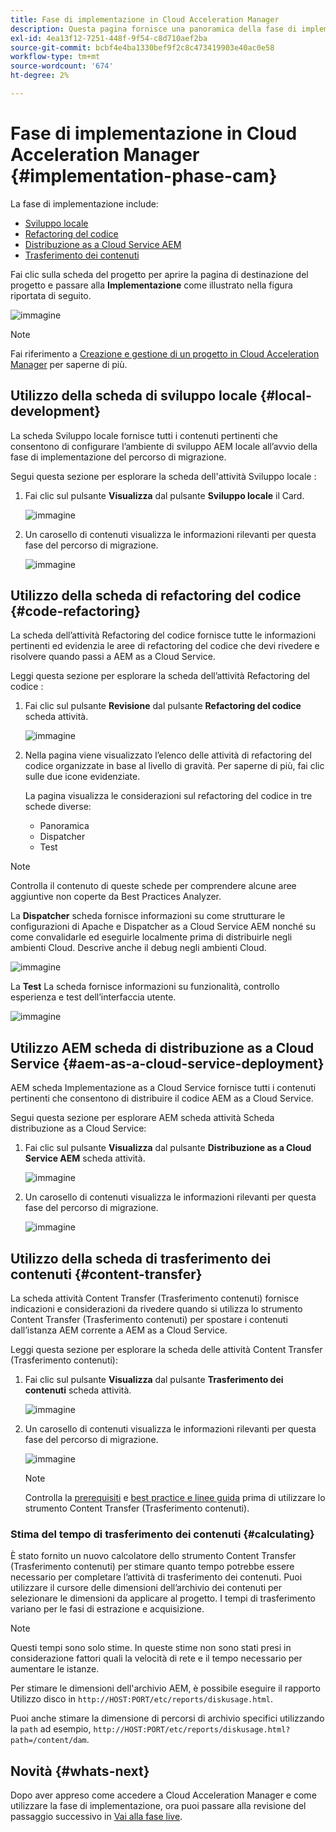 ```yaml
---
title: Fase di implementazione in Cloud Acceleration Manager
description: Questa pagina fornisce una panoramica della fase di implementazione in Cloud Acceleration Manager.
exl-id: 4ea13f12-7251-448f-9f54-c8d710aef2ba
source-git-commit: bcbf4e4ba1330bef9f2c8c473419903e40ac0e58
workflow-type: tm+mt
source-wordcount: '674'
ht-degree: 2%

---
```


# Fase di implementazione in Cloud Acceleration Manager {#implementation-phase-cam}

La fase di implementazione include:

* [Sviluppo locale](#local-development)
* [Refactoring del codice](#code-refactoring)
* [Distribuzione as a Cloud Service AEM](#aem-as-a-cloud-service-deployment)
* [Trasferimento dei contenuti](#content-transfer)


Fai clic sulla scheda del progetto per aprire la pagina di destinazione del progetto e passare alla **Implementazione** come illustrato nella figura riportata di seguito.

![immagine](/help/journey-migration/cloud-acceleration-manager/assets/implementation-1.png)

>[!NOTE]
>Fai riferimento a [Creazione e gestione di un progetto in Cloud Acceleration Manager](https://experienceleague.adobe.com/docs/experience-manager-cloud-service/moving/cloud-acceleration-manager/using-cam/getting-started-cam.html?lang=en#create-project) per saperne di più.


## Utilizzo della scheda di sviluppo locale {#local-development}

La scheda Sviluppo locale fornisce tutti i contenuti pertinenti che consentono di configurare l’ambiente di sviluppo AEM locale all’avvio della fase di implementazione del percorso di migrazione.

Segui questa sezione per esplorare la scheda dell&#39;attività Sviluppo locale :

1. Fai clic sul pulsante **Visualizza** dal pulsante **Sviluppo locale** il Card.

   ![immagine](/help/journey-migration/cloud-acceleration-manager/assets/implementation-2.png)

1. Un carosello di contenuti visualizza le informazioni rilevanti per questa fase del percorso di migrazione.

   ![immagine](/help/journey-migration/cloud-acceleration-manager/assets/implementation-3.png)


## Utilizzo della scheda di refactoring del codice {#code-refactoring}

La scheda dell’attività Refactoring del codice fornisce tutte le informazioni pertinenti ed evidenzia le aree di refactoring del codice che devi rivedere e risolvere quando passi a AEM as a Cloud Service.

Leggi questa sezione per esplorare la scheda dell’attività Refactoring del codice :

1. Fai clic sul pulsante **Revisione** dal pulsante **Refactoring del codice** scheda attività.

   ![immagine](/help/journey-migration/cloud-acceleration-manager/assets/implementation-4.png)

1. Nella pagina viene visualizzato l’elenco delle attività di refactoring del codice organizzate in base al livello di gravità. Per saperne di più, fai clic sulle due icone evidenziate.

   La pagina visualizza le considerazioni sul refactoring del codice in tre schede diverse:

   * Panoramica
   * Dispatcher
   * Test

>[!NOTE]
>Controlla il contenuto di queste schede per comprendere alcune aree aggiuntive non coperte da Best Practices Analyzer.

La **Dispatcher** scheda fornisce informazioni su come strutturare le configurazioni di Apache e Dispatcher as a Cloud Service AEM nonché su come convalidarle ed eseguirle localmente prima di distribuirle negli ambienti Cloud. Descrive anche il debug negli ambienti Cloud.

![immagine](/help/journey-migration/cloud-acceleration-manager/assets/coderefactoring-2.png)

La **Test** La scheda fornisce informazioni su funzionalità, controllo esperienza e test dell’interfaccia utente.

![immagine](/help/journey-migration/cloud-acceleration-manager/assets/coderefactoring-3.png)


## Utilizzo AEM scheda di distribuzione as a Cloud Service {#aem-as-a-cloud-service-deployment}

AEM scheda Implementazione as a Cloud Service fornisce tutti i contenuti pertinenti che consentono di distribuire il codice AEM as a Cloud Service.

Segui questa sezione per esplorare AEM scheda attività Scheda distribuzione as a Cloud Service:

1. Fai clic sul pulsante **Visualizza** dal pulsante **Distribuzione as a Cloud Service AEM** scheda attività.

   ![immagine](/help/journey-migration/cloud-acceleration-manager/assets/implementation-6.png)

1. Un carosello di contenuti visualizza le informazioni rilevanti per questa fase del percorso di migrazione.

   ![immagine](/help/journey-migration/cloud-acceleration-manager/assets/aem-deployment-card.png)


## Utilizzo della scheda di trasferimento dei contenuti {#content-transfer}

La scheda attività Content Transfer (Trasferimento contenuti) fornisce indicazioni e considerazioni da rivedere quando si utilizza lo strumento Content Transfer (Trasferimento contenuti) per spostare i contenuti dall’istanza AEM corrente a AEM as a Cloud Service.

Leggi questa sezione per esplorare la scheda delle attività Content Transfer (Trasferimento contenuti):

1. Fai clic sul pulsante **Visualizza** dal pulsante **Trasferimento dei contenuti** scheda attività.

   ![immagine](/help/journey-migration/cloud-acceleration-manager/assets/implementation-8.png)

1. Un carosello di contenuti visualizza le informazioni rilevanti per questa fase del percorso di migrazione.

   ![immagine](/help/journey-migration/cloud-acceleration-manager/assets/content-transfertool-card.png)

   >[!NOTE]
   >Controlla la [prerequisiti](https://experienceleague.adobe.com/docs/experience-manager-cloud-service/moving/cloud-migration/content-transfer-tool/prerequisites-content-transfer-tool.html?lang=en) e [best practice e linee guida](https://experienceleague.adobe.com/docs/experience-manager-cloud-service/moving/cloud-migration/content-transfer-tool/overview-content-transfer-tool.html?lang=en) prima di utilizzare lo strumento Content Transfer (Trasferimento contenuti).

### Stima del tempo di trasferimento dei contenuti {#calculating}

È stato fornito un nuovo calcolatore dello strumento Content Transfer (Trasferimento contenuti) per stimare quanto tempo potrebbe essere necessario per completare l’attività di trasferimento dei contenuti. Puoi utilizzare il cursore delle dimensioni dell’archivio dei contenuti per selezionare le dimensioni da applicare al progetto. I tempi di trasferimento variano per le fasi di estrazione e acquisizione.

>[!NOTE]
>Questi tempi sono solo stime. In queste stime non sono stati presi in considerazione fattori quali la velocità di rete e il tempo necessario per aumentare le istanze.

Per stimare le dimensioni dell&#39;archivio AEM, è possibile eseguire il rapporto Utilizzo disco in `http://HOST:PORT/etc/reports/diskusage.html`.

Puoi anche stimare la dimensione di percorsi di archivio specifici utilizzando la `path` ad esempio, `http://HOST:PORT/etc/reports/diskusage.html?path=/content/dam`.

## Novità {#whats-next}

Dopo aver appreso come accedere a Cloud Acceleration Manager e come utilizzare la fase di implementazione, ora puoi passare alla revisione del passaggio successivo in [Vai alla fase live](https://experienceleague.adobe.com/docs/experience-manager-cloud-service/moving/cloud-acceleration-manager/using-cam/cam-golive-phase.html?lang=en).
